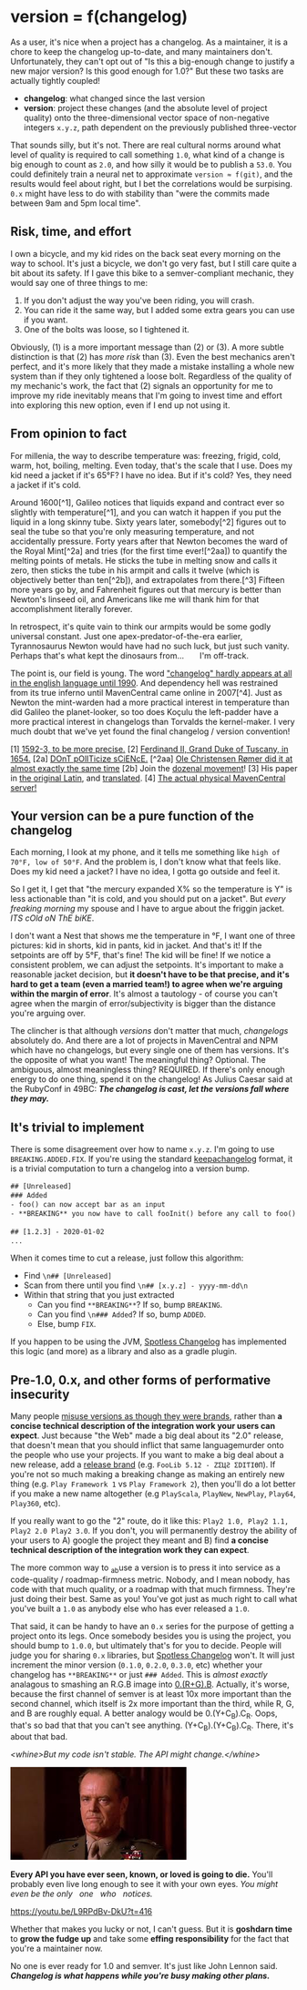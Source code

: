 # version = f(changelog)

As a user, it's nice when a project has a changelog.  As a maintainer, it is a chore to keep the changelog up-to-date, and many maintainers don't.  Unfortunately, they can't opt out of "Is this a big-enough change to justify a new major version?  Is this good enough for 1.0?"  But these two tasks are actually tightly coupled!

- **changelog**: what changed since the last version
- **version**: project these changes (and the absolute level of project quality) onto the three-dimensional vector space of non-negative integers `x.y.z`, path dependent on the previously published three-vector

That sounds silly, but it's not.  There are real cultural norms around what level of quality is required to call something `1.0`, what kind of a change is big enough to count as `2.0`, and how silly it would be to publish a `53.0`.  You could definitely train a neural net to approximate `version ≈ f(git)`, and the results would feel about right, but I bet the correlations would be surpising.  `0.x` might have less to do with stability than "were the commits made between 9am and 5pm local time".

## Risk, time, and effort

I own a bicycle, and my kid rides on the back seat every morning on the way to school.  It's just a bicycle, we don't go very fast, but I still care quite a bit about its safety.  If I gave this bike to a semver-compliant mechanic, they would say one of three things to me:

1. If you don't adjust the way you've been riding, you will crash.
2. You can ride it the same way, but I added some extra gears you can use if you want.
3. One of the bolts was loose, so I tightened it.

Obviously, (1) is a more important message than (2) or (3).  A more subtle distinction is that (2) has *more risk* than (3).  Even the best mechanics aren't perfect, and it's more likely that they made a mistake installing a whole new system than if they only tightened a loose bolt.  Regardless of the quality of my mechanic's work, the fact that (2) signals an opportunity for me to improve my ride inevitably means that I'm going to invest time and effort into exploring this new option, even if I end up not using it.

## From opinion to fact

For millenia, the way to describe temperature was: freezing, frigid, cold, warm, hot, boiling, melting. Even today, that's the scale that I use.  Does my kid need a jacket if it's 65°F?  I have no idea.  But if it's cold? Yes, they need a jacket if it's cold.

Around 1600[^1], Galileo notices that liquids expand and contract ever so slightly with temperature[^1], and you can watch it happen if you put the liquid in a long skinny tube.  Sixty years later, somebody[^2] figures out to seal the tube so that you're only measuring temperature, and not accidentally pressure.  Forty years after that Newton becomes the ward of the Royal Mint[^2a] and tries (for the first time ever![^2aa]) to quantify the melting points of metals.  He sticks the tube in melting snow and calls it zero, then sticks the tube in his armpit and calls it twelve (which is objectively better than ten[^2b]), and extrapolates from there.[^3]  Fifteen more years go by, and Fahrenheit figures out that mercury is better than Newton's linseed oil, and Americans like me will thank him for that accomplishment literally forever.

In retrospect, it's quite vain to think our armpits would be some godly universal constant.  Just one apex-predator-of-the-era earlier, Tyrannosaurus Newton would have had no such luck, but just such vanity.  Perhaps that's what kept the dinosaurs from...
&nbsp;&nbsp;&nbsp;&nbsp;&nbsp;&nbsp;I'm off-track.

The point is, our field is young.  The word ["changelog" hardly appears at all in the english language until 1990](https://books.google.com/ngrams/graph?content=changelog%2Cchange+log&case_insensitive=on&year_start=1880&year_end=2008&corpus=15&smoothing=3&share=&direct_url=t4%3B%2Cchangelog%3B%2Cc0%3B%2Cs0%3B%3BChangeLog%3B%2Cc0%3B%3Bchangelog%3B%2Cc0%3B%3BChangelog%3B%2Cc0%3B.t4%3B%2Cchange%20log%3B%2Cc0%3B%2Cs0%3B%3Bchange%20log%3B%2Cc0%3B%3BChange%20Log%3B%2Cc0%3B%3BChange%20log%3B%2Cc0%3B%3BCHANGE%20LOG%3B%2Cc0%3B%3Bchange%20Log%3B%2Cc0#t4%3B%2Cchangelog%3B%2Cc0%3B%2Cs0%3B%3BChangeLog%3B%2Cc0%3B%3Bchangelog%3B%2Cc0%3B%3BChangelog%3B%2Cc0%3B.t4%3B%2Cchange%20log%3B%2Cc0%3B%2Cs0%3B%3Bchange%20log%3B%2Cc0%3B%3BChange%20Log%3B%2Cc0%3B%3BChange%20log%3B%2Cc0%3B%3BCHANGE%20LOG%3B%2Cc0%3B%3Bchange%20Log%3B%2Cc0).  And dependency hell was restrained from its true inferno until MavenCentral came online in 2007[^4].  Just as Newton the mint-warden had a more practical interest in temperature than did Galileo the planet-looker, so too does Koçulu the left-padder have a more practical interest in changelogs than Torvalds the kernel-maker.  I very much doubt that we've yet found the final changelog / version convention!

<!-- Can make these display properly in GitHub with https://stackoverflow.com/a/29384216/1153071  -->
[1] [1592-3, to be more precise.](https://en.wikipedia.org/wiki/Timeline_of_temperature_and_pressure_measurement_technology#cite_note-1)
[2] [Ferdinand II, Grand Duke of Tuscany, in 1654.](https://en.wikipedia.org/wiki/Ferdinando_II_de%27_Medici,_Grand_Duke_of_Tuscany)
[2a] [DOnT pOlITicize sCiENcE.](https://en.wikipedia.org/wiki/Later_life_of_Isaac_Newton#Achievements_and_influence)
[^2aa] [ Ole Christensen Rømer did it at almost exactly the same time](https://en.wikipedia.org/wiki/Timeline_of_temperature_and_pressure_measurement_technology)
[2b] Join the [dozenal movement](http://www.dozenal.org/archive/ManualOfTheDozenSystem1174-web.pdf)!
[3] His paper in [the original Latin](https://www.td.mw.tum.de/fileadmin/w00bso/www/Forschung/Publikationen_Grigull/115.pdf), and [translated](https://en.wikipedia.org/wiki/Newton_scale).
[4] [The actual physical MavenCentral server!](https://blog.sonatype.com/2011/07/central-grows-up-see-the-history/#.Vo2mrxUrKUl)

## Your version can be a pure function of the changelog

Each morning, I look at my phone, and it tells me something like `high of 70°F, low of 50°F`.  And the problem is, I don't know what that feels like.  Does my kid need a jacket?  I have no idea, I gotta go outside and feel it.

So I get it, I get that "the mercury expanded X% so the temperature is Y" is less actionable than "it is cold, and you should put on a jacket".  But *every freaking morning* my spouse and I have to argue about the friggin jacket.  *ITS cOld oN ThE biKE*.

I don't want a Nest that shows me the temperature in °F, I want one of three pictures: kid in shorts, kid in pants, kid in jacket.  And that's it!  If the setpoints are off by 5°F, that's fine!  The kid will be fine!  If we notice a consistent problem, we can adjust the setpoints.  It's important to make a reasonable jacket decision, but **it doesn't have to be that precise, and it's hard to get a team (even a married team!) to agree when we're arguing within the margin of error**. It's almost a tautology - of course you can't agree when the margin of error/subjectivity is bigger than the distance you're arguing over.

The clincher is that although *versions* don't matter that much, *changelogs* absolutely do.  And there are a lot of projects in MavenCentral and NPM which have no changelogs, but every single one of them has versions.  It's the opposite of what you want!  The meaningful thing?  Optional.  The ambiguous, almost meaningless thing?  REQUIRED.  If there's only enough energy to do one thing, spend it on the changelog! As Julius Caesar said at the RubyConf in 49BC: ***The changelog is cast, let the versions fall where they may.***

## It's trivial to implement

There is some disagreement over how to name `x.y.z`.  I'm going to use `BREAKING.ADDED.FIX`.  If you're using the standard [keepachangelog](https://keepachangelog.com/en/1.0.0/) format, it is a trivial computation to turn a changelog into a version bump.

```
## [Unreleased]
### Added
- foo() can now accept bar as an input
- **BREAKING** you now have to call fooInit() before any call to foo()

## [1.2.3] - 2020-01-02
...
```

When it comes time to cut a release, just follow this algorithm:

- Find `\n## [Unreleased]`
- Scan from there until you find `\n## [x.y.z] - yyyy-mm-dd\n`
- Within that string that you just extracted
	- Can you find `**BREAKING**`?  If so, bump `BREAKING`.
	- Can you find `\n### Added`?  If so, bump `ADDED`.
	- Else, bump `FIX`.

If you happen to be using the JVM, [Spotless Changelog](https://github.com/diffplug/spotless-changelog) has implemented this logic (and more) as a library and also as a gradle plugin.

## Pre-1.0, 0.x, and other forms of performative insecurity

Many people [misuse versions as though they were brands](https://youtu.be/AVGM7kH7Hjw?t=10), rather than **a concise technical description of the integration work your users can expect**.  Just because "the Web" made a big deal about its "2.0" release, that doesn't mean that you should inflict that same languagemurder onto the people who use your projects.  If you want to make a big deal about a new release, add a [release brand](https://kichwacoders.com/2016/04/28/why-its-time-to-kill-the-eclipse-release-namesneon-oxygen-etc/) (e.g. `FooLib 5.12 - ZΣЦƧ ΣDIƬIӨП`).  If you're not so much making a breaking change as making an entirely new thing (e.g. `Play Framework 1` vs `Play Framework 2`), then you'll do a lot better if you make a new name altogether (e.g `PlayScala`, `PlayNew`, `NewPlay`, `Play64`, `Play360`, etc).

If you really want to go the "2" route, do it like this: `Play2 1.0, Play2 1.1, Play2 2.0 Play2 3.0`.  If you don't, you will permanently destroy the ability of your users to A) google the project they meant and B) find **a concise technical description of the integration work they can expect**.

The more common way to <sub>ab</sub>use a version is to press it into service as a code-quality / roadmap-firmness metric.  Nobody, and I mean nobody, has code with that much quality, or a roadmap with that much firmness.  They're just doing their best.  Same as you!  You've got just as much right to call what you've built a `1.0` as anybody else who has ever released a `1.0`.

That said, it can be handy to have an `0.x` series for the purpose of getting a project onto its legs.  Once somebody besides you is using the project, you should bump to `1.0.0`, but ultimately that's for you to decide.  People will judge you for sharing `0.x` libraries, but [Spotless Changelog](https://github.com/diffplug/spotless-changelog) won't.  It will just increment the minor version (`0.1.0`, `0.2.0`, `0.3.0`, etc) whether your changelog has `**BREAKING**` or just `### Added`.  This is *almost exactly* analagous to smashing an R.G.B image into [0.(R+G).B](https://www.cosy.sbg.ac.at/~pmeerw/Watermarking/lena.html).  Actually, it's worse, because the first channel of semver is at least 10x more important than the second channel, which itself is 2x more important than the third, while R, G, and B are roughly equal.  A better analogy would be 0.(Y+C<sub>B</sub>).C<sub>R</sub>.  Oops, that's so bad that that you can't see anything.  (Y+C<sub>B</sub>).(Y+C<sub>B</sub>).C<sub>R</sub>.  There, it's about that bad.

*&lt;whine&gt;But my code isn't stable.  The API might change.&lt;/whine&gt;*

![](cant-handle-the-truth.jpeg)


**Every API you have ever seen, known, or loved is going to die.** You'll probably even live long enough to see it with your own eyes. *You might even be the only&nbsp;&nbsp; one&nbsp;&nbsp; who&nbsp;&nbsp; notices.*

https://youtu.be/L9RPdBv-DkU?t=416

Whether that makes you lucky or not, I can't guess. But it is **goshdarn time** to **grow the fudge up** and take some **effing responsibility** for the fact that you're a maintainer now.

No one is ever ready for 1.0 and semver.  It's just like John Lennon said. ***Changelog is what happens while you're busy making other plans.***

